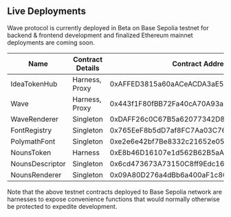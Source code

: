 ## Live Deployments

Wave protocol is currently deployed in Beta on Base Sepolia testnet for backend & frontend development and finalized Ethereum mainnet deployments are coming soon.

| Name            | Contract Details | Contract Address                           |
| --------------- | ---------------- | ------------------------------------------ |
| IdeaTokenHub    | Harness, Proxy   | 0xAFFED3815a60aACeACDA3aE53425f053eD6Efc4d |
| Wave            | Harness, Proxy   | 0x443f1F80fBB72Fa40cA70A93a0139852b0563961 |
| WaveRenderer    | Singleton        | 0xDAFF26c0C67B5a62077342D8487876Ed75Ad7f4A |
| FontRegistry    | Singleton        | 0x765EeF8b5dD7af8FC7Aa03C76aFFd23AbcE7a3Bb |
| PolymathFont    | Singleton        | 0xe2e6e42bf7Be8332c21652e05D385dAEDE4e9456 |
| NounsToken      | Harness          | 0xE8b46D16107e1d562B62B5aA8d4bF9A60e6c51b4 |
| NounsDescriptor | Singleton        | 0x6cd473673A73150C8ff9Edc160262EBac3C882c0 |
| NounsRenderer   | Singleton        | 0x09A80D276a4dBb6a400aF1c8663ed0cC2073cFE7 |

Note that the above testnet contracts deployed to Base Sepolia network are harnesses to expose convenience functions that would normally otherwise be protected to expedite development.
